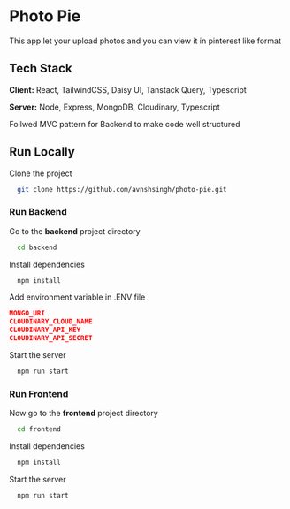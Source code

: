 # Photo Pie

This app let your upload photos and you can view it in pinterest like format

## Tech Stack

**Client:** React, TailwindCSS, Daisy UI, Tanstack Query, Typescript

**Server:** Node, Express, MongoDB, Cloudinary, Typescript

Follwed MVC pattern for Backend to make code well structured

## Run Locally

Clone the project

```bash
  git clone https://github.com/avnshsingh/photo-pie.git
```

### Run Backend

Go to the **backend** project directory

```bash
  cd backend
```

Install dependencies

```bash
  npm install
```

Add environment variable in .ENV file

```JSON
MONGO_URI
CLOUDINARY_CLOUD_NAME
CLOUDINARY_API_KEY
CLOUDINARY_API_SECRET
```

Start the server

```bash
  npm run start
```

### Run Frontend

Now go to the **frontend** project directory

```bash
  cd frontend
```

Install dependencies

```bash
  npm install
```

Start the server

```bash
  npm run start
```
